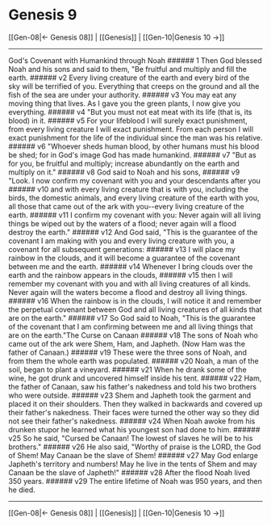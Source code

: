 # Genesis 9

[[Gen-08|← Genesis 08]] | [[Genesis]] | [[Gen-10|Genesis 10 →]]
***

God's Covenant with Humankind through Noah ###### 1 Then God blessed Noah and his sons and said to them, "Be fruitful and multiply and fill the earth. ###### v2 Every living creature of the earth and every bird of the sky will be terrified of you. Everything that creeps on the ground and all the fish of the sea are under your authority. ###### v3 You may eat any moving thing that lives. As I gave you the green plants, I now give you everything. ###### v4 "But you must not eat meat with its life (that is, its blood) in it. ###### v5 For your lifeblood I will surely exact punishment, from every living creature I will exact punishment. From each person I will exact punishment for the life of the individual since the man was his relative. ###### v6 "Whoever sheds human blood, by other humans must his blood be shed; for in God's image God has made humankind. ###### v7 "But as for you, be fruitful and multiply; increase abundantly on the earth and multiply on it." ###### v8 God said to Noah and his sons, ###### v9 "Look. I now confirm my covenant with you and your descendants after you ###### v10 and with every living creature that is with you, including the birds, the domestic animals, and every living creature of the earth with you, all those that came out of the ark with you--every living creature of the earth. ###### v11 I confirm my covenant with you: Never again will all living things be wiped out by the waters of a flood; never again will a flood destroy the earth." ###### v12 And God said, "This is the guarantee of the covenant I am making with you and every living creature with you, a covenant for all subsequent generations: ###### v13 I will place my rainbow in the clouds, and it will become a guarantee of the covenant between me and the earth. ###### v14 Whenever I bring clouds over the earth and the rainbow appears in the clouds, ###### v15 then I will remember my covenant with you and with all living creatures of all kinds. Never again will the waters become a flood and destroy all living things. ###### v16 When the rainbow is in the clouds, I will notice it and remember the perpetual covenant between God and all living creatures of all kinds that are on the earth." ###### v17 So God said to Noah, "This is the guarantee of the covenant that I am confirming between me and all living things that are on the earth."The Curse on Canaan ###### v18 The sons of Noah who came out of the ark were Shem, Ham, and Japheth. (Now Ham was the father of Canaan.) ###### v19 These were the three sons of Noah, and from them the whole earth was populated. ###### v20 Noah, a man of the soil, began to plant a vineyard. ###### v21 When he drank some of the wine, he got drunk and uncovered himself inside his tent. ###### v22 Ham, the father of Canaan, saw his father's nakedness and told his two brothers who were outside. ###### v23 Shem and Japheth took the garment and placed it on their shoulders. Then they walked in backwards and covered up their father's nakedness. Their faces were turned the other way so they did not see their father's nakedness. ###### v24 When Noah awoke from his drunken stupor he learned what his youngest son had done to him. ###### v25 So he said, "Cursed be Canaan! The lowest of slaves he will be to his brothers." ###### v26 He also said, "Worthy of praise is the LORD, the God of Shem! May Canaan be the slave of Shem! ###### v27 May God enlarge Japheth's territory and numbers! May he live in the tents of Shem and may Canaan be the slave of Japheth!" ###### v28 After the flood Noah lived 350 years. ###### v29 The entire lifetime of Noah was 950 years, and then he died.

***
[[Gen-08|← Genesis 08]] | [[Genesis]] | [[Gen-10|Genesis 10 →]]
